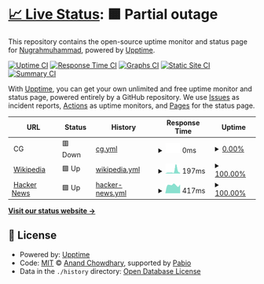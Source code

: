 # [📈 Live Status](https://Nugrahmuhammad.github.io/uptime-monitor): <!--live status--> **🟧 Partial outage**

This repository contains the open-source uptime monitor and status page for [Nugrahmuhammad](https://Nugrahmuhammad.github.io/uptime-monitor), powered by [Upptime](https://github.com/upptime/upptime).

[![Uptime CI](https://github.com/Nugrahmuhammad/uptime-monitor/workflows/Uptime%20CI/badge.svg)](https://github.com/Nugrahmuhammad/uptime-monitor/actions?query=workflow%3A%22Uptime+CI%22)
[![Response Time CI](https://github.com/Nugrahmuhammad/uptime-monitor/workflows/Response%20Time%20CI/badge.svg)](https://github.com/Nugrahmuhammad/uptime-monitor/actions?query=workflow%3A%22Response+Time+CI%22)
[![Graphs CI](https://github.com/Nugrahmuhammad/uptime-monitor/workflows/Graphs%20CI/badge.svg)](https://github.com/Nugrahmuhammad/uptime-monitor/actions?query=workflow%3A%22Graphs+CI%22)
[![Static Site CI](https://github.com/Nugrahmuhammad/uptime-monitor/workflows/Static%20Site%20CI/badge.svg)](https://github.com/Nugrahmuhammad/uptime-monitor/actions?query=workflow%3A%22Static+Site+CI%22)
[![Summary CI](https://github.com/Nugrahmuhammad/uptime-monitor/workflows/Summary%20CI/badge.svg)](https://github.com/Nugrahmuhammad/uptime-monitor/actions?query=workflow%3A%22Summary+CI%22)

With [Upptime](https://upptime.js.org), you can get your own unlimited and free uptime monitor and status page, powered entirely by a GitHub repository. We use [Issues](https://github.com/Nugrahmuhammad/uptime-monitor/issues) as incident reports, [Actions](https://github.com/Nugrahmuhammad/uptime-monitor/actions) as uptime monitors, and [Pages](https://Nugrahmuhammad.github.io/uptime-monitor) for the status page.

<!--start: status pages-->
<!-- This summary is generated by Upptime (https://github.com/upptime/upptime) -->
<!-- Do not edit this manually, your changes will be overwritten -->
<!-- prettier-ignore -->
| URL | Status | History | Response Time | Uptime |
| --- | ------ | ------- | ------------- | ------ |
| <img alt="" src="https://icons.duckduckgo.com/ip3/null.ico" height="13"> CG | 🟥 Down | [cg.yml](https://github.com/Nugrahmuhammad/uptime-monitor/commits/HEAD/history/cg.yml) | <details><summary><img alt="Response time graph" src="./graphs/cg/response-time-week.png" height="20"> 0ms</summary><br><a href="https://Nugrahmuhammad.github.io/uptime-monitor/history/cg"><img alt="Response time 0" src="https://img.shields.io/endpoint?url=https%3A%2F%2Fraw.githubusercontent.com%2FNugrahmuhammad%2Fuptime-monitor%2FHEAD%2Fapi%2Fcg%2Fresponse-time.json"></a><br><a href="https://Nugrahmuhammad.github.io/uptime-monitor/history/cg"><img alt="24-hour response time 0" src="https://img.shields.io/endpoint?url=https%3A%2F%2Fraw.githubusercontent.com%2FNugrahmuhammad%2Fuptime-monitor%2FHEAD%2Fapi%2Fcg%2Fresponse-time-day.json"></a><br><a href="https://Nugrahmuhammad.github.io/uptime-monitor/history/cg"><img alt="7-day response time 0" src="https://img.shields.io/endpoint?url=https%3A%2F%2Fraw.githubusercontent.com%2FNugrahmuhammad%2Fuptime-monitor%2FHEAD%2Fapi%2Fcg%2Fresponse-time-week.json"></a><br><a href="https://Nugrahmuhammad.github.io/uptime-monitor/history/cg"><img alt="30-day response time 0" src="https://img.shields.io/endpoint?url=https%3A%2F%2Fraw.githubusercontent.com%2FNugrahmuhammad%2Fuptime-monitor%2FHEAD%2Fapi%2Fcg%2Fresponse-time-month.json"></a><br><a href="https://Nugrahmuhammad.github.io/uptime-monitor/history/cg"><img alt="1-year response time 0" src="https://img.shields.io/endpoint?url=https%3A%2F%2Fraw.githubusercontent.com%2FNugrahmuhammad%2Fuptime-monitor%2FHEAD%2Fapi%2Fcg%2Fresponse-time-year.json"></a></details> | <details><summary><a href="https://Nugrahmuhammad.github.io/uptime-monitor/history/cg">0.00%</a></summary><a href="https://Nugrahmuhammad.github.io/uptime-monitor/history/cg"><img alt="All-time uptime 0.00%" src="https://img.shields.io/endpoint?url=https%3A%2F%2Fraw.githubusercontent.com%2FNugrahmuhammad%2Fuptime-monitor%2FHEAD%2Fapi%2Fcg%2Fuptime.json"></a><br><a href="https://Nugrahmuhammad.github.io/uptime-monitor/history/cg"><img alt="24-hour uptime 0.00%" src="https://img.shields.io/endpoint?url=https%3A%2F%2Fraw.githubusercontent.com%2FNugrahmuhammad%2Fuptime-monitor%2FHEAD%2Fapi%2Fcg%2Fuptime-day.json"></a><br><a href="https://Nugrahmuhammad.github.io/uptime-monitor/history/cg"><img alt="7-day uptime 0.00%" src="https://img.shields.io/endpoint?url=https%3A%2F%2Fraw.githubusercontent.com%2FNugrahmuhammad%2Fuptime-monitor%2FHEAD%2Fapi%2Fcg%2Fuptime-week.json"></a><br><a href="https://Nugrahmuhammad.github.io/uptime-monitor/history/cg"><img alt="30-day uptime 0.00%" src="https://img.shields.io/endpoint?url=https%3A%2F%2Fraw.githubusercontent.com%2FNugrahmuhammad%2Fuptime-monitor%2FHEAD%2Fapi%2Fcg%2Fuptime-month.json"></a><br><a href="https://Nugrahmuhammad.github.io/uptime-monitor/history/cg"><img alt="1-year uptime 0.00%" src="https://img.shields.io/endpoint?url=https%3A%2F%2Fraw.githubusercontent.com%2FNugrahmuhammad%2Fuptime-monitor%2FHEAD%2Fapi%2Fcg%2Fuptime-year.json"></a></details>
| <img alt="" src="https://icons.duckduckgo.com/ip3/en.wikipedia.org.ico" height="13"> [Wikipedia](https://en.wikipedia.org) | 🟩 Up | [wikipedia.yml](https://github.com/Nugrahmuhammad/uptime-monitor/commits/HEAD/history/wikipedia.yml) | <details><summary><img alt="Response time graph" src="./graphs/wikipedia/response-time-week.png" height="20"> 197ms</summary><br><a href="https://Nugrahmuhammad.github.io/uptime-monitor/history/wikipedia"><img alt="Response time 173" src="https://img.shields.io/endpoint?url=https%3A%2F%2Fraw.githubusercontent.com%2FNugrahmuhammad%2Fuptime-monitor%2FHEAD%2Fapi%2Fwikipedia%2Fresponse-time.json"></a><br><a href="https://Nugrahmuhammad.github.io/uptime-monitor/history/wikipedia"><img alt="24-hour response time 82" src="https://img.shields.io/endpoint?url=https%3A%2F%2Fraw.githubusercontent.com%2FNugrahmuhammad%2Fuptime-monitor%2FHEAD%2Fapi%2Fwikipedia%2Fresponse-time-day.json"></a><br><a href="https://Nugrahmuhammad.github.io/uptime-monitor/history/wikipedia"><img alt="7-day response time 197" src="https://img.shields.io/endpoint?url=https%3A%2F%2Fraw.githubusercontent.com%2FNugrahmuhammad%2Fuptime-monitor%2FHEAD%2Fapi%2Fwikipedia%2Fresponse-time-week.json"></a><br><a href="https://Nugrahmuhammad.github.io/uptime-monitor/history/wikipedia"><img alt="30-day response time 173" src="https://img.shields.io/endpoint?url=https%3A%2F%2Fraw.githubusercontent.com%2FNugrahmuhammad%2Fuptime-monitor%2FHEAD%2Fapi%2Fwikipedia%2Fresponse-time-month.json"></a><br><a href="https://Nugrahmuhammad.github.io/uptime-monitor/history/wikipedia"><img alt="1-year response time 173" src="https://img.shields.io/endpoint?url=https%3A%2F%2Fraw.githubusercontent.com%2FNugrahmuhammad%2Fuptime-monitor%2FHEAD%2Fapi%2Fwikipedia%2Fresponse-time-year.json"></a></details> | <details><summary><a href="https://Nugrahmuhammad.github.io/uptime-monitor/history/wikipedia">100.00%</a></summary><a href="https://Nugrahmuhammad.github.io/uptime-monitor/history/wikipedia"><img alt="All-time uptime 100.00%" src="https://img.shields.io/endpoint?url=https%3A%2F%2Fraw.githubusercontent.com%2FNugrahmuhammad%2Fuptime-monitor%2FHEAD%2Fapi%2Fwikipedia%2Fuptime.json"></a><br><a href="https://Nugrahmuhammad.github.io/uptime-monitor/history/wikipedia"><img alt="24-hour uptime 100.00%" src="https://img.shields.io/endpoint?url=https%3A%2F%2Fraw.githubusercontent.com%2FNugrahmuhammad%2Fuptime-monitor%2FHEAD%2Fapi%2Fwikipedia%2Fuptime-day.json"></a><br><a href="https://Nugrahmuhammad.github.io/uptime-monitor/history/wikipedia"><img alt="7-day uptime 100.00%" src="https://img.shields.io/endpoint?url=https%3A%2F%2Fraw.githubusercontent.com%2FNugrahmuhammad%2Fuptime-monitor%2FHEAD%2Fapi%2Fwikipedia%2Fuptime-week.json"></a><br><a href="https://Nugrahmuhammad.github.io/uptime-monitor/history/wikipedia"><img alt="30-day uptime 100.00%" src="https://img.shields.io/endpoint?url=https%3A%2F%2Fraw.githubusercontent.com%2FNugrahmuhammad%2Fuptime-monitor%2FHEAD%2Fapi%2Fwikipedia%2Fuptime-month.json"></a><br><a href="https://Nugrahmuhammad.github.io/uptime-monitor/history/wikipedia"><img alt="1-year uptime 100.00%" src="https://img.shields.io/endpoint?url=https%3A%2F%2Fraw.githubusercontent.com%2FNugrahmuhammad%2Fuptime-monitor%2FHEAD%2Fapi%2Fwikipedia%2Fuptime-year.json"></a></details>
| <img alt="" src="https://icons.duckduckgo.com/ip3/news.ycombinator.com.ico" height="13"> [Hacker News](https://news.ycombinator.com) | 🟩 Up | [hacker-news.yml](https://github.com/Nugrahmuhammad/uptime-monitor/commits/HEAD/history/hacker-news.yml) | <details><summary><img alt="Response time graph" src="./graphs/hacker-news/response-time-week.png" height="20"> 417ms</summary><br><a href="https://Nugrahmuhammad.github.io/uptime-monitor/history/hacker-news"><img alt="Response time 364" src="https://img.shields.io/endpoint?url=https%3A%2F%2Fraw.githubusercontent.com%2FNugrahmuhammad%2Fuptime-monitor%2FHEAD%2Fapi%2Fhacker-news%2Fresponse-time.json"></a><br><a href="https://Nugrahmuhammad.github.io/uptime-monitor/history/hacker-news"><img alt="24-hour response time 465" src="https://img.shields.io/endpoint?url=https%3A%2F%2Fraw.githubusercontent.com%2FNugrahmuhammad%2Fuptime-monitor%2FHEAD%2Fapi%2Fhacker-news%2Fresponse-time-day.json"></a><br><a href="https://Nugrahmuhammad.github.io/uptime-monitor/history/hacker-news"><img alt="7-day response time 417" src="https://img.shields.io/endpoint?url=https%3A%2F%2Fraw.githubusercontent.com%2FNugrahmuhammad%2Fuptime-monitor%2FHEAD%2Fapi%2Fhacker-news%2Fresponse-time-week.json"></a><br><a href="https://Nugrahmuhammad.github.io/uptime-monitor/history/hacker-news"><img alt="30-day response time 364" src="https://img.shields.io/endpoint?url=https%3A%2F%2Fraw.githubusercontent.com%2FNugrahmuhammad%2Fuptime-monitor%2FHEAD%2Fapi%2Fhacker-news%2Fresponse-time-month.json"></a><br><a href="https://Nugrahmuhammad.github.io/uptime-monitor/history/hacker-news"><img alt="1-year response time 364" src="https://img.shields.io/endpoint?url=https%3A%2F%2Fraw.githubusercontent.com%2FNugrahmuhammad%2Fuptime-monitor%2FHEAD%2Fapi%2Fhacker-news%2Fresponse-time-year.json"></a></details> | <details><summary><a href="https://Nugrahmuhammad.github.io/uptime-monitor/history/hacker-news">100.00%</a></summary><a href="https://Nugrahmuhammad.github.io/uptime-monitor/history/hacker-news"><img alt="All-time uptime 100.00%" src="https://img.shields.io/endpoint?url=https%3A%2F%2Fraw.githubusercontent.com%2FNugrahmuhammad%2Fuptime-monitor%2FHEAD%2Fapi%2Fhacker-news%2Fuptime.json"></a><br><a href="https://Nugrahmuhammad.github.io/uptime-monitor/history/hacker-news"><img alt="24-hour uptime 100.00%" src="https://img.shields.io/endpoint?url=https%3A%2F%2Fraw.githubusercontent.com%2FNugrahmuhammad%2Fuptime-monitor%2FHEAD%2Fapi%2Fhacker-news%2Fuptime-day.json"></a><br><a href="https://Nugrahmuhammad.github.io/uptime-monitor/history/hacker-news"><img alt="7-day uptime 100.00%" src="https://img.shields.io/endpoint?url=https%3A%2F%2Fraw.githubusercontent.com%2FNugrahmuhammad%2Fuptime-monitor%2FHEAD%2Fapi%2Fhacker-news%2Fuptime-week.json"></a><br><a href="https://Nugrahmuhammad.github.io/uptime-monitor/history/hacker-news"><img alt="30-day uptime 100.00%" src="https://img.shields.io/endpoint?url=https%3A%2F%2Fraw.githubusercontent.com%2FNugrahmuhammad%2Fuptime-monitor%2FHEAD%2Fapi%2Fhacker-news%2Fuptime-month.json"></a><br><a href="https://Nugrahmuhammad.github.io/uptime-monitor/history/hacker-news"><img alt="1-year uptime 100.00%" src="https://img.shields.io/endpoint?url=https%3A%2F%2Fraw.githubusercontent.com%2FNugrahmuhammad%2Fuptime-monitor%2FHEAD%2Fapi%2Fhacker-news%2Fuptime-year.json"></a></details>

<!--end: status pages-->

[**Visit our status website →**](https://Nugrahmuhammad.github.io/uptime-monitor)

## 📄 License

- Powered by: [Upptime](https://github.com/upptime/upptime)
- Code: [MIT](./LICENSE) © [Anand Chowdhary](https://anandchowdhary.com), supported by [Pabio](https://pabio.com)
- Data in the `./history` directory: [Open Database License](https://opendatacommons.org/licenses/odbl/1-0/)
